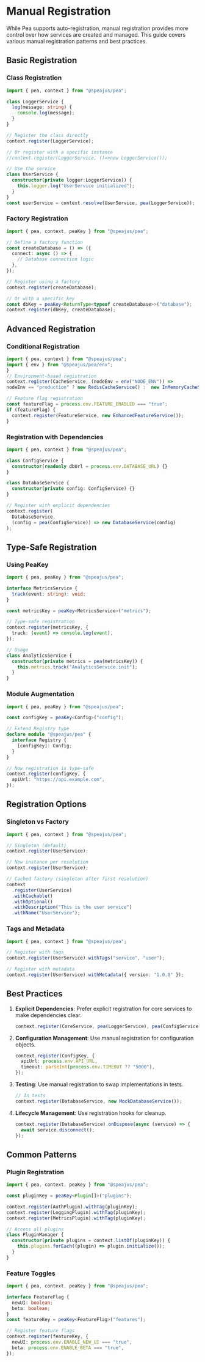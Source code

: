 # Manual Registration

While Pea supports auto-registration, manual registration provides more control over how services are created and managed. This guide covers various manual registration patterns and best practices.

## Basic Registration

### Class Registration

```typescript
import { pea, context } from "@speajus/pea";

class LoggerService {
  log(message: string) {
    console.log(message);
  }
}

// Register the class directly
context.register(LoggerService);

// Or register with a specific instance
//context.register(LoggerService, ()=>new LoggerService());

// Use the service
class UserService {
  constructor(private logger:LoggerService)) {
    this.logger.log("UserService initialized");
  }
}
const userService = context.resolve(UserService, pea(LoggerService));
```

### Factory Registration

```typescript
import { pea, context, peaKey } from "@speajus/pea";

// Define a factory function
const createDatabase = () => ({
  connect: async () => {
    // Database connection logic
  },
});

// Register using a factory
context.register(createDatabase);

// Or with a specific key
const dbKey = peaKey<ReturnType<typeof createDatabase>>("database");
context.register(dbKey, createDatabase);
```

## Advanced Registration

### Conditional Registration

```typescript
import { pea, context } from "@speajus/pea";
import { env } from "@speajus/pea/env";
}
// Environment-based registration
context.register(CacheService, (nodeEnv = env("NODE_ENV")) =>
nodeEnv == "production" ? new RedisCacheService() :  new InMemoryCacheService());

// Feature flag registration
const featureFlag = process.env.FEATURE_ENABLED === "true";
if (featureFlag) {
  context.register(FeatureService, new EnhancedFeatureService());
}
```

### Registration with Dependencies

```typescript
import { pea, context } from "@speajus/pea";

class ConfigService {
  constructor(readonly dbUrl = process.env.DATABASE_URL) {}
}

class DatabaseService {
  constructor(private config: ConfigService) {}
}

// Register with explicit dependencies
context.register(
  DatabaseService,
  (config = pea(ConfigService)) => new DatabaseService(config)
);
```

## Type-Safe Registration

### Using PeaKey

```typescript
import { pea, peaKey } from "@speajus/pea";

interface MetricsService {
  track(event: string): void;
}

const metricsKey = peaKey<MetricsService>("metrics");

// Type-safe registration
context.register(metricsKey, {
  track: (event) => console.log(event),
});

// Usage
class AnalyticsService {
  constructor(private metrics = pea(metricsKey)) {
    this.metrics.track("AnalyticsService.init");
  }
}
```

### Module Augmentation

```typescript
import { pea, peaKey } from "@speajus/pea";

const configKey = peaKey<Config>("config");

// Extend Registry type
declare module "@speajus/pea" {
  interface Registry {
    [configKey]: Config;
  }
}

// Now registration is type-safe
context.register(configKey, {
  apiUrl: "https://api.example.com",
});
```

## Registration Options

### Singleton vs Factory

```typescript
import { pea, context } from "@speajus/pea";

// Singleton (default)
context.register(UserService);

// New instance per resolution
context.register(UserService);

// Cached factory (singleton after first resolution)
context
  .register(UserService)
  .withCachable()
  .withOptional()
  .withDescription("This is the user service")
  .withName("UserService");
```

### Tags and Metadata

```typescript
import { pea, context } from "@speajus/pea";

// Register with tags
context.register(UserService).withTags("service", "user");

// Register with metadata
context.register(UserService).withMetadata({ version: "1.0.0" });
```

## Best Practices

1. **Explicit Dependencies**: Prefer explicit registration for core services to make dependencies clear.

   ```typescript
   context.register(CoreService, pea(LoggerService), pea(ConfigService));
   ```

2. **Configuration Management**: Use manual registration for configuration objects.

   ```typescript
   context.register(ConfigKey, {
     apiUrl: process.env.API_URL,
     timeout: parseInt(process.env.TIMEOUT ?? "5000"),
   });
   ```

3. **Testing**: Use manual registration to swap implementations in tests.

   ```typescript
   // In tests
   context.register(DatabaseService, new MockDatabaseService());
   ```

4. **Lifecycle Management**: Use registration hooks for cleanup.
   ```typescript
   context.register(DatabaseService).onDispose(async (service) => {
     await service.disconnect();
   });
   ```

## Common Patterns

### Plugin Registration

```typescript
import { pea, context, peaKey } from "@speajus/pea";

const pluginKey = peaKey<Plugin[]>("plugins");

context.register(AuthPlugin).withTag(pluginKey);
context.register(LoggingPlugin).withTag(pluginKey);
context.register(MetricsPlugin).withTag(pluginKey);

// Access all plugins
class PluginManager {
  constructor(private plugins = context.listOf(pluginKey)) {
    this.plugins.forEach((plugin) => plugin.initialize());
  }
}
```

### Feature Toggles

```typescript
import { pea, context, peaKey } from "@speajus/pea";

interface FeatureFlag {
  newUI: boolean;
  beta: boolean;
}
const featureKey = peaKey<FeatureFlag>("features");

// Register feature flags
context.register(featureKey, {
  newUI: process.env.ENABLE_NEW_UI === "true",
  beta: process.env.ENABLE_BETA === "true",
});
```
